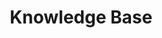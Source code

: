 ---
title: Knowledge Base
sidebar: main_sidebar_0_10_0
keywords: 
permalink: knowledge_base.0.10.0.html
folder: knowledge
toc: false
---